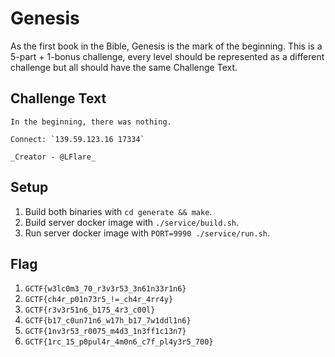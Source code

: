 # Genesis
As the first book in the Bible, Genesis is the mark of the beginning. This is a 5-part + 1-bonus challenge, every level should be represented as a different challenge but all should have the same Challenge Text.

## Challenge Text
```
In the beginning, there was nothing.

Connect: `139.59.123.16 17334`

_Creator - @LFlare_
```

## Setup
1. Build both binaries with `cd generate && make`.
2. Build server docker image with `./service/build.sh`.
3. Run server docker image with `PORT=9990 ./service/run.sh`.

## Flag
1. `GCTF{w3lc0m3_70_r3v3r53_3n61n33r1n6}`
2. `GCTF{ch4r_p01n73r5_!=_ch4r_4rr4y}`
3. `GCTF{r3v3r51n6_b175_4r3_c00l}`
4. `GCTF{b17_c0un71n6_w17h_b17_7w1ddl1n6}`
5. `GCTF{1nv3r53_r0075_m4d3_1n3ff1c13n7}`
6. `GCTF{1rc_15_p0pul4r_4m0n6_c7f_pl4y3r5_700}`
